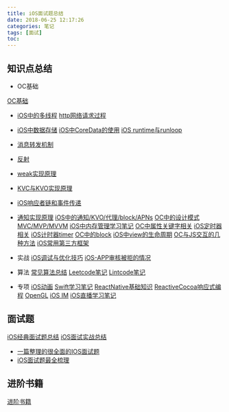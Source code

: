 ```yaml
---
title: iOS面试题总结
date: 2018-06-25 12:17:26
categories: 笔记
tags: [面试]
toc: 
---
```


## 知识点总结
* OC基础
<!--more-->
[OC基础](https://guchunli.github.io/2018/03/01/OC基础/)
* [iOS中的多线程](https://www.jianshu.com/p/7d42c6fe2d3b#!/xh#!/xh)
[http网络请求过程](https://guchunli.github.io/2018/02/26/http网络请求过程/)
* [iOS中数据存储]()
[iOS中CoreData的使用](https://guchunli.github.io/2018/07/03/iOS中CoreData的使用/)
[iOS runtime与runloop](https://guchunli.github.io/2017/03/22/iOS-runtime学习笔记/)
* [消息转发机制]()
* [反射]()
* [weak实现原理](https://www.jianshu.com/p/f331bd5ce8f8)
* [KVC与KVO实现原理](https://www.jianshu.com/p/b9f020a8b4c9)
* [iOS响应者链和事件传递](https://www.jianshu.com/p/410ca78faa98)
* [通知实现原理](https://www.jianshu.com/p/f9528148e9f8)
[iOS中的通知/KVO/代理/block/APNs](https://guchunli.github.io/2018/06/21/iOS中的通知:KVO:代理:block:APNs学习笔记/)
[OC中的设计模式](https://guchunli.github.io/2018/12/14/OC中的设计模式/)
[MVC/MVP/MVVM](https://guchunli.github.io/2017/05/20/MVVM学习笔记/)
[iOS中内存管理学习笔记](https://guchunli.github.io/2018/06/25/iOS中内存管理学习笔记/)
[OC中属性关键字相关](https://guchunli.github.io/2018/12/14/OC中属性关键字相关/)
[iOS定时器相关](https://guchunli.github.io/2019/08/11/iOS定时器相关/)
[iOS计时器timer](https://guchunli.github.io/2018/06/20/iOS计时器timer学习笔记/)
[OC中的block](https://guchunli.github.io/2017/07/01/OC中的block/)
[iOS中view的生命周期](https://guchunli.github.io/2018/08/03/iOS中view的生命周期/)
[OC与JS交互的几种方法](https://guchunli.github.io/2017/07/04/OC与JS交互的几种方法/)
[iOS常用第三方框架](https://guchunli.github.io/2017/07/21/iOS常用第三方框架/)

* 实战
[iOS调试与优化技巧](https://guchunli.github.io/2017/06/05/iOS调试与优化技巧/)
[iOS-APP审核被拒的情况](https://guchunli.github.io/2017/04/13/iOS-APP打包:提审:被拒等注意事项/)

* 算法
[常见算法总结](https://guchunli.github.io/2017/06/09/常见算法总结/)
[Leetcode笔记](https://guchunli.github.io/2018/01/04/Leetcode笔记/)
[Lintcode笔记](https://guchunli.github.io/2018/01/04/Lintcode笔记/)

* 专项
[iOS动画](https://guchunli.github.io/2017/07/05/iOS动画学习笔记/)
[Swift学习笔记](https://guchunli.github.io/2017/07/14/Swift学习笔记/)
[ReactNative基础知识](https://guchunli.github.io/2017/07/06/ReactNative基础知识学习笔记/)
[ReactiveCocoa响应式编程](https://guchunli.github.io/2017/05/20/ReactiveCocoa学习笔记/)
[OpenGL](https://guchunli.github.io/2017/07/03/OpenGL学习笔记/)
[iOS IM](https://guchunli.github.io/2017/04/22/iOS-IM学习笔记/)
[iOS直播学习笔记](https://guchunli.github.io/2017/06/29/iOS直播学习笔记/)

## 面试题
[iOS经典面试题总结](https://guchunli.github.io/2018/06/25/iOS经典面试题总结/)
[iOS面试实战总结](https://guchunli.github.io/2017/06/30/iOS面试实战总结/)
* [一篇整理的很全面的IOS面试题](https://blog.csdn.net/wujakf/article/details/80229148)
* [iOS面试题最全梳理](https://www.cnblogs.com/jukaiit/p/7932259.html)

## 进阶书籍
[进阶书籍](https://guchunli.github.io/2019/01/03/OC进阶书籍阅读笔记/)



